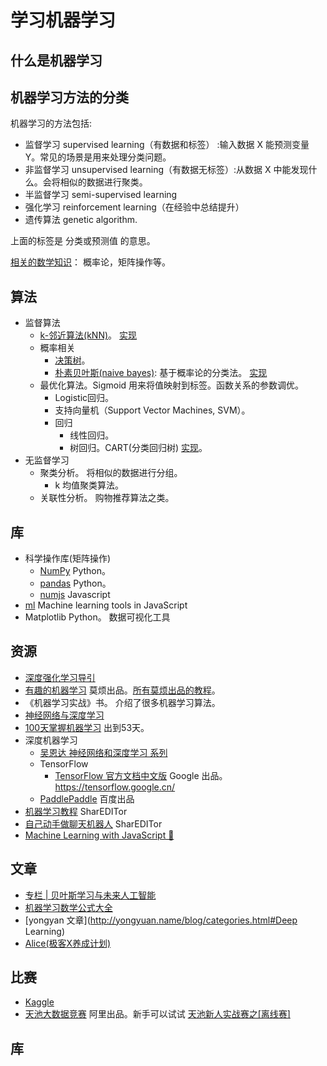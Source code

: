 # 学习机器学习
## 什么是机器学习

## 机器学习方法的分类
机器学习的方法包括: 
* 监督学习 supervised learning（有数据和标签） :输入数据 X 能预测变量 Y。常见的场景是用来处理分类问题。 
* 非监督学习 unsupervised learning（有数据无标签）:从数据 X 中能发现什么。会将相似的数据进行聚类。
* 半监督学习 semi-supervised learning
* 强化学习 reinforcement learning（在经验中总结提升）
* 遗传算法 genetic algorithm.

上面的标签是 分类或预测值 的意思。


[相关的数学知识](math.md)： 概率论，矩阵操作等。

## 算法
* 监督算法
  * [k-邻近算法(kNN)](algorithm/kNN)。 [实现](https://github.com/mljs/knn)
  * 概率相关
    * [决策树](algorithm/decision-tree)。 
    * [朴素贝叶斯(naive bayes)](algorithm/naive-bayes): 基于概率论的分类法。 [实现](https://github.com/mljs/naive-bayes)
  * 最优化算法。Sigmoid 用来将值映射到标签。函数关系的参数调优。 
    * Logistic回归。
    * 支持向量机（Support Vector Machines, SVM）。
    * 回归
      * 线性回归。
      * 树回归。CART(分类回归树) [实现](https://github.com/mljs/decision-tree-cart)。
* 无监督学习
  * 聚类分析。 将相似的数据进行分组。
    * k 均值聚类算法。
  * 关联性分析。 购物推荐算法之类。


## 库
* 科学操作库(矩阵操作)
  * [NumPy](libs/numpy) Python。 
  * [pandas](http://www.numpy.org/) Python。
  * [numjs](https://github.com/nicolaspanel/numjs) Javascript
* [ml](https://github.com/mljs/ml) Machine learning tools in JavaScript
* Matplotlib Python。 数据可视化工具

## 资源
* [深度强化学习导引](https://zhuanlan.zhihu.com/p/21498750)
* [有趣的机器学习](https://morvanzhou.github.io/tutorials/machine-learning/ML-intro/) 莫烦出品。[所有莫烦出品的教程](https://github.com/MorvanZhou/tutorials)。
* 《机器学习实战》书。 介绍了很多机器学习算法。
* [神经网络与深度学习](http://wiki.jikexueyuan.com/project/neural-networks-and-deep-learning-zh-cn/)
* [100天掌握机器学习](https://github.com/Avik-Jain/100-Days-Of-ML-Code) 出到53天。
* 深度机器学习
  * [吴恩达 神经网络和深度学习 系列](http://study.163.com/my#/smarts)
  * TensorFlow
    * [TensorFlow 官方文档中文版](http://wiki.jikexueyuan.com/project/tensorflow-zh/) Google 出品。 https://tensorflow.google.cn/
  * [PaddlePaddle](http://www.paddlepaddle.org/index.cn.html) 百度出品
* [机器学习教程](http://www.shareditor.com/bloglistbytag/?tagname=%E6%9C%BA%E5%99%A8%E5%AD%A6%E4%B9%A0%E6%95%99%E7%A8%8B) SharEDITor
* [自己动手做聊天机器人](http://www.shareditor.com/bloglistbytag/?tagname=%E8%87%AA%E5%B7%B1%E5%8A%A8%E6%89%8B%E5%81%9A%E8%81%8A%E5%A4%A9%E6%9C%BA%E5%99%A8%E4%BA%BA) SharEDITor
* [Machine Learning with JavaScript 🚀](https://github.com/abhisheksoni27/machine-learning-with-js)

## 文章
* [专栏 | 贝叶斯学习与未来人工智能](https://mp.weixin.qq.com/s/pHAbxeYBI2q6pUHNrAt1og)
* [机器学习数学公式大全](https://mp.weixin.qq.com/s?__biz=MjM5ODIzNDQ3Mw==&mid=2649966624&idx=1&sn=48e4d8150b73c4bfd3353cd6fe3a5bb3&chksm=beca382689bdb13020acde1eeb86deb7ea777b2f19f744858ed6d41d006a5ef71bd17eadb103&scene=27#wechat_redirect)
* [yongyan 文章](http://yongyuan.name/blog/categories.html#Deep Learning)
* [Alice(极客X养成计划)](http://www.jianshu.com/p/28f02bb59fe5)

## 比赛
* [Kaggle](https://www.kaggle.com/competitions)
* [天池大数据竞赛](https://tianchi.aliyun.com/competition/gameList.htm#tab%3DActive%26pageIndex%3D1) 阿里出品。新手可以试试 [天池新人实战赛之[离线赛]](https://tianchi.aliyun.com/getStart/information.htm?spm=5176.11165320.5678.2.7a7941a8l4mEf2&raceId=231522)

## 库
